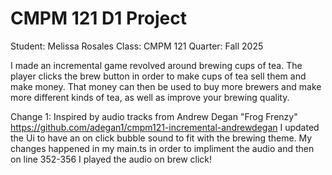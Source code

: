 # CMPM 121 D1 Project

Student: Melissa Rosales Class: CMPM 121 Quarter: Fall 2025

I made an incremental game revolved around brewing cups of tea. The player clicks the brew button in order to make cups of tea sell them and make money. That money can then be used to buy more brewers and make more different kinds of tea, as well as improve your brewing quality.

Change 1: Inspired by audio tracks from Andrew Degan "Frog Frenzy" https://github.com/adegan1/cmpm121-incremental-andrewdegan I updated the Ui to have an on click bubble sound to fit with the brewing theme. My changes happened in my main.ts in order to impliment the audio and then on line 352-356 I played the audio on brew click!
